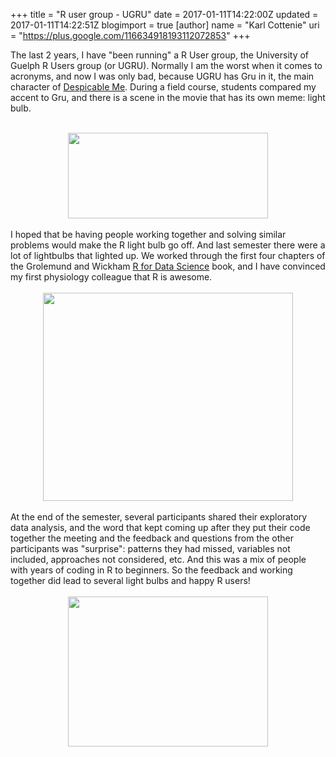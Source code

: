+++
title = "R user group - UGRU"
date = 2017-01-11T14:22:00Z
updated = 2017-01-11T14:22:51Z
blogimport = true 
[author]
	name = "Karl Cottenie"
	uri = "https://plus.google.com/116634918193112072853"
+++

The last 2 years, I have "been running" a R User group, the University of Guelph R Users group (or UGRU). Normally I am the worst when it comes to acronyms, and now I was only bad, because UGRU has Gru in it, the main character of <a href="http://www.imdb.com/title/tt1323594/" target="_blank">Despicable Me</a>. During a field course, students compared my accent to Gru, and there is a scene in the movie that has its own meme: light bulb.<br /><br /><div class="separator" style="clear: both; text-align: center;"><a href="https://4.bp.blogspot.com/-lOfCiW_oRG8/WHaCwLx93oI/AAAAAAABcRc/ZwgGCF-_aSAqX8FNvaDSoHavH7zgNXEaQCLcB/s1600/unnamed.png" imageanchor="1" style="margin-left: 1em; margin-right: 1em;"><img border="0" height="137" src="https://4.bp.blogspot.com/-lOfCiW_oRG8/WHaCwLx93oI/AAAAAAABcRc/ZwgGCF-_aSAqX8FNvaDSoHavH7zgNXEaQCLcB/s320/unnamed.png" width="320" /></a></div><div class="separator" style="clear: both; text-align: center;"><br /></div>I hoped that be having people working together and solving similar problems would make the R light bulb go off. And last semester there were a lot of lightbulbs that lighted up. We worked through the first four chapters of the Grolemund and Wickham <a href="http://r4ds.had.co.nz/" target="_blank">R for Data Science</a> book, and I have convinced my first physiology colleague that R is awesome.<br /><br /><div class="separator" style="clear: both; text-align: center;"><a href="https://3.bp.blogspot.com/-1Mw1IH-WI4E/WHaEXaoWswI/AAAAAAABcRs/SfIU7PzUjJcAFvuVX0fN0fNzCl19vsjUgCLcB/s1600/Screen%2BShot%2B2017-01-11%2Bat%2B2.14.42%2BPM.png" imageanchor="1" style="margin-left: 1em; margin-right: 1em;"><img border="0" height="333" src="https://3.bp.blogspot.com/-1Mw1IH-WI4E/WHaEXaoWswI/AAAAAAABcRs/SfIU7PzUjJcAFvuVX0fN0fNzCl19vsjUgCLcB/s400/Screen%2BShot%2B2017-01-11%2Bat%2B2.14.42%2BPM.png" width="400" /></a></div><br />At the end of the semester, several participants shared their exploratory data analysis, and the word that kept coming up after they put their code together the meeting and the feedback and questions from the other participants was "surprise": patterns they had missed, variables not included, approaches not considered, etc. And this was a mix of people with years of coding in R to beginners. So the feedback and working together did lead to several light bulbs and happy R users!<br /><br /><div class="separator" style="clear: both; text-align: center;"><a href="https://3.bp.blogspot.com/-RtepTnam_Kk/WHaF0KTkBJI/AAAAAAABcR0/umiANTag82wUcWP-bL7B_jr0_VmOhqyWgCLcB/s1600/IMG_20161201_113315700.jpg" imageanchor="1" style="margin-left: 1em; margin-right: 1em;"><img border="0" height="240" src="https://3.bp.blogspot.com/-RtepTnam_Kk/WHaF0KTkBJI/AAAAAAABcR0/umiANTag82wUcWP-bL7B_jr0_VmOhqyWgCLcB/s320/IMG_20161201_113315700.jpg" width="320" /></a></div><br />
